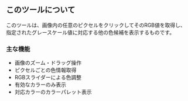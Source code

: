 ## このツールについて

このツールは、画像内の任意のピクセルをクリックしてそのRGB値を取得し、
指定されたグレースケール値に対応する他の色候補を表示するものです。

### 主な機能
- 画像のズーム・ドラッグ操作
- ピクセルごとの色情報取得
- RGBスライダーによる色調整
- 有効なカラーのみ表示
- 対応カラーのカラーパレット表示
